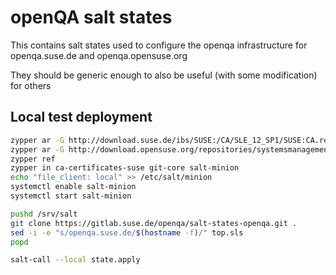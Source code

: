 # openQA salt states

This contains salt states used to configure the openqa infrastructure for openqa.suse.de and openqa.opensuse.org

They should be generic enough to also be useful (with some modification) for others

## Local test deployment

```sh
zypper ar -G http://download.suse.de/ibs/SUSE:/CA/SLE_12_SP1/SUSE:CA.repo
zypper ar -G http://download.opensuse.org/repositories/systemsmanagement:/saltstack/SLE_12_SP1/systemsmanagement:saltstack.repo
zypper ref
zypper in ca-certificates-suse git-core salt-minion
echo "file_client: local" >> /etc/salt/minion
systemctl enable salt-minion
systemctl start salt-minion

pushd /srv/salt
git clone https://gitlab.suse.de/openqa/salt-states-openqa.git .
sed -i -e "s/openqa.suse.de/$(hostname -f)/" top.sls
popd

salt-call --local state.apply
```

